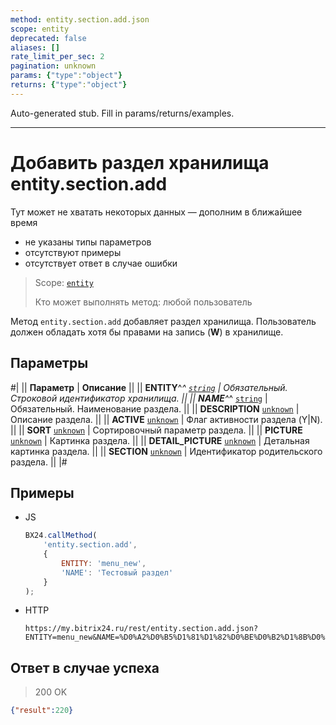 ```yaml
---
method: entity.section.add.json
scope: entity
deprecated: false
aliases: []
rate_limit_per_sec: 2
pagination: unknown
params: {"type":"object"}
returns: {"type":"object"}
---
```


Auto-generated stub. Fill in params/returns/examples.

---

# Добавить раздел хранилища entity.section.add



Тут может не хватать некоторых данных — дополним в ближайшее время







- не указаны типы параметров
- отсутствуют примеры
- отсутствует ответ в случае ошибки





> Scope: [`entity`](../../scopes/permissions.md)
>
> Кто может выполнять метод: любой пользователь

Метод `entity.section.add` добавляет раздел хранилища. Пользователь должен обладать хотя бы правами на запись (**W**) в хранилище.

## Параметры

#|
|| **Параметр** | **Описание** ||
|| **ENTITY**^*^
[`string`](../../data-types.md) | Обязательный. Строковой идентификатор хранилища. ||
|| **NAME**^*^
[`string`](../../data-types.md) | Обязательный. Наименование раздела. ||
|| **DESCRIPTION**
[`unknown`](../../data-types.md) | Описание раздела. ||
|| **ACTIVE**
[`unknown`](../../data-types.md) | Флаг активности раздела (Y\|N). ||
|| **SORT**
[`unknown`](../../data-types.md) | Сортировочный параметр раздела. ||
|| **PICTURE**
[`unknown`](../../data-types.md) | Картинка раздела. ||
|| **DETAIL_PICTURE**
[`unknown`](../../data-types.md) | Детальная картинка раздела. ||
|| **SECTION**
[`unknown`](../../data-types.md) | Идентификатор родительского раздела. ||
|#



## Примеры



- JS

    ```js
    BX24.callMethod(
        'entity.section.add',
        {
            ENTITY: 'menu_new',
            'NAME': 'Тестовый раздел'
        }
    );
    ```

- HTTP

    ```http
    https://my.bitrix24.ru/rest/entity.section.add.json?ENTITY=menu_new&NAME=%D0%A2%D0%B5%D1%81%D1%82%D0%BE%D0%B2%D1%8B%D0%B9%20%D1%80%D0%B0%D0%B7%D0%B4%D0%B5%D0%BB&auth=9affe382af74d9c5caa588e28096e872
    ```





## Ответ в случае успеха

> 200 OK
```json
{"result":220}
```


